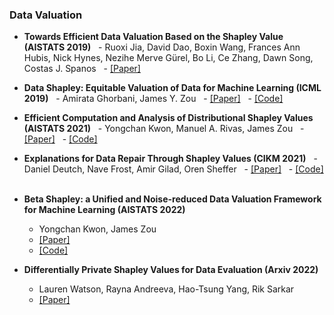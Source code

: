 ### Data Valuation

- **Towards Efficient Data Valuation Based on the Shapley Value (AISTATS 2019)**
   - Ruoxi Jia, David Dao, Boxin Wang, Frances Ann Hubis, Nick Hynes, Nezihe Merve Gürel, Bo Li, Ce Zhang, Dawn Song, Costas J. Spanos
   - [[Paper]](https://arxiv.org/abs/1902.10275)

- **Data Shapley: Equitable Valuation of Data for Machine Learning (ICML 2019)**
   - Amirata Ghorbani, James Y. Zou
   - [[Paper]](https://arxiv.org/abs/1904.02868)
   - [[Code]](https://github.com/amiratag/DataShapley)

- **Efficient Computation and Analysis of Distributional Shapley Values (AISTATS 2021)**
   - Yongchan Kwon, Manuel A. Rivas, James Zou
   - [[Paper]](https://arxiv.org/pdf/2007.01357.pdf)
   - [[Code]](https://github.com/ykwon0407/fast_dist_shapley)
 
- **Explanations for Data Repair Through Shapley Values (CIKM 2021)**
   - Daniel Deutch, Nave Frost, Amir Gilad, Oren Sheffer
   - [[Paper]](https://dl.acm.org/doi/10.1145/3459637.3482341)
   - [[Code]](https://arxiv.org/abs/2110.14049)
 
- **Beta Shapley: a Unified and Noise-reduced Data Valuation Framework for Machine Learning (AISTATS 2022)**
   - Yongchan Kwon, James Zou
   - [[Paper]]()
   - [[Code]](https://github.com/ykwon0407/beta_shapley)

- **Differentially Private Shapley Values for Data Evaluation (Arxiv 2022)**
  - Lauren Watson, Rayna Andreeva, Hao-Tsung Yang, Rik Sarkar
  - [[Paper]](https://arxiv.org/pdf/2206.00511.pdf)
